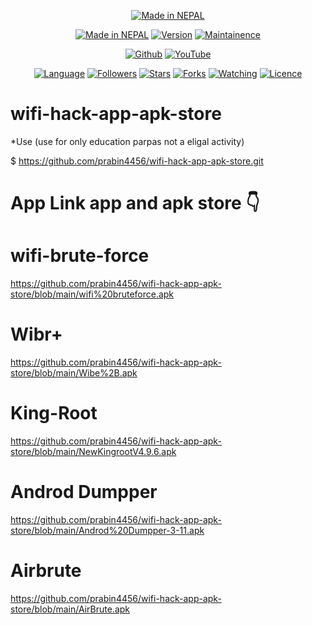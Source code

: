<p align="center">
<a href="https://www.prabin4456.com/2020/10/wifi-hack-app-apk-store-tool-for-hacking-accounts.html"><img title="Made in NEPAL" src="https://img.shields.io/badge/MADE%20IN-NEPAL-SCRIPT?colorA=%23ff8100&colorB=%23017e40&colorC=%23ff0000&style=for-the-badge"></a>
</p>
<p align="center">
<a href="https://www.prabin4456.com/2020/10/wifi-hack-app-apk-store-tool-for-hacking-accounts.html"><img title="Made in NEPAL" src="https://img.shields.io/badge/Tool-wifi-hack-app-apk-store-green.svg"></a>
<a href="https://www.prabin4456.com/2020/10/wifi-hack-app-apk-store-tool-for-hacking-accounts.html"><img title="Version" src="https://img.shields.io/badge/Version-1.3-green.svg?style=flat-square"></a>
<a href="https://www.prabin4456.com/2020/10/wifi-hack-app-apk-store-tool-for-hacking-accounts.html"><img title="Maintainence" src="https://img.shields.io/badge/Maintained%3F-yes-green.svg"></a>
</p>
<p align="center">
<a href="https://github.com/prabin4456"><img title="Github" src="https://img.shields.io/badge/prabin4456-brightgreen?style=for-the-badge&logo=github"></a>
<a href="https://rebrand.ly/prabin4456"><img title="YouTube" src="https://img.shields.io/badge/YouTube-Prabin-red?style=for-the-badge&logo=Youtube"></a>
</p>
<p align="center">
<a href="https://github.com/prabin4456"><img title="Language" src="https://img.shields.io/badge/Made%20with-Bash-1f425f.svg?v=103"></a>
<a href="https://github.com/prabin4456"><img title="Followers" src="https://img.shields.io/github/followers/prabin4456?color=blue&style=flat-square"></a>
<a href="https://github.com/prabin4456"><img title="Stars" src="https://img.shields.io/github/stars/prabin4456/wifi-hack-app-apk-store?color=red&style=flat-square"></a>
<a href="https://github.com/prabin4456"><img title="Forks" src="https://img.shields.io/github/forks/prabin4456/wifi-hack-app-apk-store?color=red&style=flat-square"></a>
<a href="https://github.com/prabin4456"><img title="Watching" src="https://img.shields.io/github/watchers/prabin4456/wifi-hack-app-apk-store?label=Watchers&color=blue&style=flat-square"></a>
<a href="https://github.com/prabin4456"><img title="Licence" src="https://img.shields.io/badge/License-MIT-blue.svg"></a>
</p>

# wifi-hack-app-apk-store
*Use
(use for only education parpas not a eligal activity)

$ https://github.com/prabin4456/wifi-hack-app-apk-store.git

# App Link app and apk store 👇

# wifi-brute-force

https://github.com/prabin4456/wifi-hack-app-apk-store/blob/main/wifi%20bruteforce.apk

# Wibr+

https://github.com/prabin4456/wifi-hack-app-apk-store/blob/main/Wibe%2B.apk

# King-Root

https://github.com/prabin4456/wifi-hack-app-apk-store/blob/main/NewKingrootV4.9.6.apk

# Androd Dumpper

https://github.com/prabin4456/wifi-hack-app-apk-store/blob/main/Androd%20Dumpper-3-11.apk

# Airbrute

https://github.com/prabin4456/wifi-hack-app-apk-store/blob/main/AirBrute.apk
